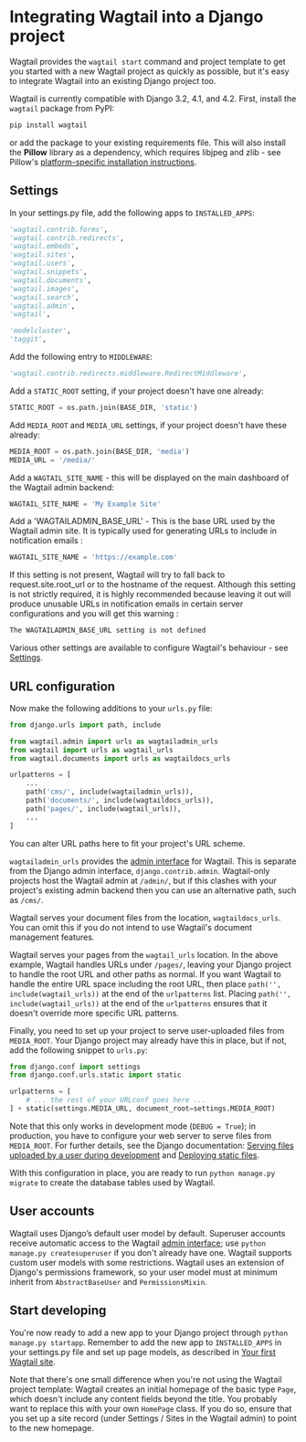 # Integrating Wagtail into a Django project

Wagtail provides the `wagtail start` command and project template to get you started with a new Wagtail project as quickly as possible, but it's easy to integrate Wagtail into an existing Django project too.

Wagtail is currently compatible with Django 3.2, 4.1, and 4.2. First, install the `wagtail` package from PyPI:

```sh
pip install wagtail
```

or add the package to your existing requirements file. This will also install the **Pillow** library as a dependency, which requires libjpeg and zlib - see Pillow's [platform-specific installation instructions](https://pillow.readthedocs.io/en/stable/installation.html#external-libraries).

## Settings

In your settings.py file, add the following apps to `INSTALLED_APPS`:

```python
'wagtail.contrib.forms',
'wagtail.contrib.redirects',
'wagtail.embeds',
'wagtail.sites',
'wagtail.users',
'wagtail.snippets',
'wagtail.documents',
'wagtail.images',
'wagtail.search',
'wagtail.admin',
'wagtail',

'modelcluster',
'taggit',
```

Add the following entry to `MIDDLEWARE`:

```python
'wagtail.contrib.redirects.middleware.RedirectMiddleware',
```

Add a `STATIC_ROOT` setting, if your project doesn't have one already:

```python
STATIC_ROOT = os.path.join(BASE_DIR, 'static')
```

Add `MEDIA_ROOT` and `MEDIA_URL` settings, if your project doesn't have these already:

```python
MEDIA_ROOT = os.path.join(BASE_DIR, 'media')
MEDIA_URL = '/media/'
```

Add a `WAGTAIL_SITE_NAME` - this will be displayed on the main dashboard of the Wagtail admin backend:

```python
WAGTAIL_SITE_NAME = 'My Example Site'
```

Add a 'WAGTAILADMIN_BASE_URL' - This is the base URL used by the Wagtail admin site. It is typically used for generating URLs to include in notification emails :
```python
WAGTAIL_SITE_NAME = 'https://example.com'
```
If this setting is not present, Wagtail will try to fall back to request.site.root_url or to the hostname of the request. Although this setting is not strictly required, it is highly recommended because leaving it out will produce unusable URLs in notification emails in certain server configurations and you will get this warning :
```sh
The WAGTAILADMIN_BASE_URL setting is not defined
```
Various other settings are available to configure Wagtail's behaviour - see [Settings](/reference/settings).

## URL configuration

Now make the following additions to your `urls.py` file:

```python
from django.urls import path, include

from wagtail.admin import urls as wagtailadmin_urls
from wagtail import urls as wagtail_urls
from wagtail.documents import urls as wagtaildocs_urls

urlpatterns = [
    ...
    path('cms/', include(wagtailadmin_urls)),
    path('documents/', include(wagtaildocs_urls)),
    path('pages/', include(wagtail_urls)),
    ...
]
```

You can alter URL paths here to fit your project's URL scheme.

`wagtailadmin_urls` provides the [admin interface](https://guide.wagtail.org/en-latest/concepts/wagtail-interfaces/#admin-interface) for Wagtail. This is separate from the Django admin interface, `django.contrib.admin`. Wagtail-only projects host the Wagtail admin at `/admin/`, but if this clashes with your project's existing admin backend then you can use an alternative path, such as `/cms/`.

Wagtail serves your document files from the location, `wagtaildocs_urls`. You can omit this if you do not intend to use Wagtail's document management features.

Wagtail serves your pages from the `wagtail_urls` location. In the above example, Wagtail handles URLs under `/pages/`, leaving your Django project to handle the root URL and other paths as normal. If you want Wagtail to handle the entire URL space including the root URL, then place `path('', include(wagtail_urls))` at the end of the `urlpatterns` list. Placing `path('', include(wagtail_urls))` at the end of the `urlpatterns` ensures that it doesn't override more specific URL patterns.

Finally, you need to set up your project to serve user-uploaded files from `MEDIA_ROOT`. Your Django project may already have this in place, but if not, add the following snippet to `urls.py`:

```python
from django.conf import settings
from django.conf.urls.static import static

urlpatterns = [
    # ... the rest of your URLconf goes here ...
] + static(settings.MEDIA_URL, document_root=settings.MEDIA_ROOT)
```

Note that this only works in development mode (`DEBUG = True`); in production, you have to configure your web server to serve files from `MEDIA_ROOT`. For further details, see the Django documentation: [Serving files uploaded by a user during development](https://docs.djangoproject.com/en/stable/howto/static-files/#serving-files-uploaded-by-a-user-during-development) and [Deploying static files](django:howto/static-files/deployment).

With this configuration in place, you are ready to run `python manage.py migrate` to create the database tables used by Wagtail.

## User accounts

Wagtail uses Django’s default user model by default. Superuser accounts receive automatic access to the Wagtail [admin interface](https://guide.wagtail.org/en-latest/concepts/wagtail-interfaces/#admin-interface); use `python manage.py createsuperuser` if you don't already have one. Wagtail supports custom user models with some restrictions. Wagtail uses an extension of Django's permissions framework, so your user model must at minimum inherit from `AbstractBaseUser` and `PermissionsMixin`.

## Start developing

You're now ready to add a new app to your Django project through `python manage.py startapp`. Remember to add the new app to `INSTALLED_APPS` in your settings.py file and set up page models, as described in [Your first Wagtail site](/getting_started/tutorial).

Note that there's one small difference when you're not using the Wagtail project template: Wagtail creates an initial homepage of the basic type `Page`, which doesn't include any content fields beyond the title. You probably want to replace this with your own `HomePage` class. If you do so, ensure that you set up a site record (under Settings / Sites in the Wagtail admin) to point to the new homepage.
